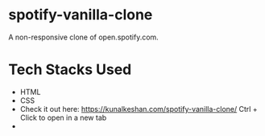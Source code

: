 # spotify-vanilla-clone
A non-responsive clone of open.spotify.com. 

# Tech Stacks Used
<ul>
  <li>HTML</li>
  <li>CSS</li>
  <li>Check it out here: <a href="https://kunalkeshan.com/spotify-vanilla-clone/" target="_blank">https://kunalkeshan.com/spotify-vanilla-clone/<a> Ctrl + Click to open in a new tab<li>
</ul>
